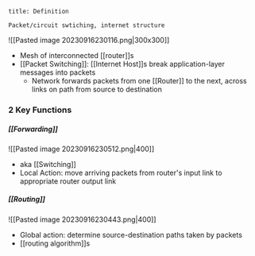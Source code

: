 ```ad-note
title: Definition

Packet/circuit swtiching, internet structure
```

![[Pasted image 20230916230116.png|300x300]]

- Mesh of interconnected [[router]]s
- [[Packet Switching]]: [[Internet Host]]s break application-layer messages into packets
	- Network forwards packets from one [[Router]] to the next, across links on path from source to destination

### 2 Key Functions
##### [[Forwarding]]
![[Pasted image 20230916230512.png|400]]
- aka [[Switching]]
- Local Action: move arriving packets from router's input link to appropriate router output link
##### [[Routing]]
![[Pasted image 20230916230443.png|400]]
- Global action: determine source-destination paths taken by packets
- [[routing algorithm]]s
